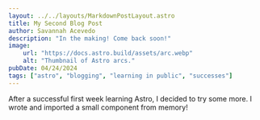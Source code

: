 ```yaml
---
layout: ../../layouts/MarkdownPostLayout.astro
title: My Second Blog Post
author: Savannah Acevedo
description: "In the making! Come back soon!"
image:
    url: "https://docs.astro.build/assets/arc.webp"
    alt: "Thumbnail of Astro arcs."
pubDate: 04/24/2024
tags: ["astro", "blogging", "learning in public", "successes"]
---
```

After a successful first week learning Astro, I decided to try some more. I wrote and imported a small component from memory!